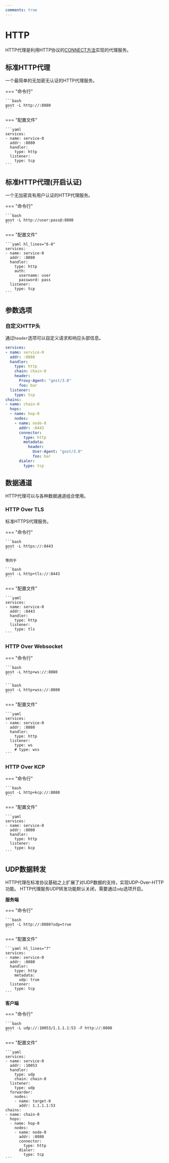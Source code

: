 ```yaml
---
comments: true
---
```


# HTTP

HTTP代理是利用HTTP协议的[CONNECT方法](https://developer.mozilla.org/zh-CN/docs/Web/HTTP/Methods/CONNECT)实现的代理服务。

## 标准HTTP代理

一个最简单的无加密无认证的HTTP代理服务。

=== "命令行"

    ```bash
    gost -L http://:8080
    ```

=== "配置文件"

    ```yaml
    services:
    - name: service-0
      addr: :8080
      handler:
        type: http
      listener:
        type: tcp
    ```

## 标准HTTP代理(开启认证)

一个无加密具有用户认证的HTTP代理服务。

=== "命令行"

    ```bash
    gost -L http://user:pass@:8080
    ```

=== "配置文件"

    ```yaml hl_lines="6-8"
    services:
    - name: service-0
      addr: :8080
      handler:
        type: http
        auth:
          username: user
          password: pass
      listener:
        type: tcp
    ```

## 参数选项

### 自定义HTTP头

通过`header`选项可以自定义请求和响应头部信息。

```yaml hl_lines="7 8 9 22 23 24"
services:
- name: service-0
  addr: :8080
  handler:
    type: http
    chain: chain-0
    header:
      Proxy-Agent: "gost/3.0"
      foo: bar
  listener:
    type: tcp
chains:
- name: chain-0
  hops:
  - name: hop-0
    nodes:
    - name: node-0
      addr: :8443
      connector:
        type: http
        metadata:
          header:
            User-Agent: "gost/3.0"
            foo: bar
      dialer:
        type: tcp
```

## 数据通道

HTTP代理可以与各种数据通道组合使用。

### HTTP Over TLS

标准HTTPS代理服务。

=== "命令行"

    ```bash
    gost -L https://:8443
    ```

    等同于

    ```bash
    gost -L http+tls://:8443
    ```

=== "配置文件"

    ```yaml
    services:
    - name: service-0
      addr: :8443
      handler:
        type: http
      listener:
        type: tls
    ```

### HTTP Over Websocket

=== "命令行"

    ```bash
    gost -L http+ws://:8080
    ```

    ```bash
    gost -L http+wss://:8080
    ```

=== "配置文件"

    ```yaml
    services:
    - name: service-0
      addr: :8080
      handler:
        type: http
      listener:
        type: ws
        # type: wss
    ```

### HTTP Over KCP

=== "命令行"

    ```bash
    gost -L http+kcp://:8080
    ```

=== "配置文件"

    ```yaml
    services:
    - name: service-0
      addr: :8080
      handler:
        type: http
      listener:
        type: kcp
    ```

## UDP数据转发

HTTP代理在标准协议基础之上扩展了对UDP数据的支持，实现UDP-Over-HTTP功能。
HTTP代理服务UDP转发功能默认关闭，需要通过`udp`选项开启。

**服务端**

=== "命令行"

    ```bash
    gost -L http://:8080?udp=true
    ```

=== "配置文件"

    ```yaml hl_lines="7"
    services:
    - name: service-0
      addr: :8080
      handler:
        type: http
        metadata:
          udp: true
      listener:
        type: tcp
    ```

**客户端**

=== "命令行"

    ```bash
    gost -L udp://:10053/1.1.1.1:53 -F http://:8080
    ```

=== "配置文件"

    ```yaml
    services:
    - name: service-0
      addr: :10053
      handler:
        type: udp
        chain: chain-0
      listener:
        type: udp
      forwarder:
        nodes:
        - name: target-0
          addr: 1.1.1.1:53
    chains:
    - name: chain-0
      hops:
      - name: hop-0
        nodes:
        - name: node-0
          addr: :8080
          connector:
            type: http
          dialer:
            type: tcp
    ```